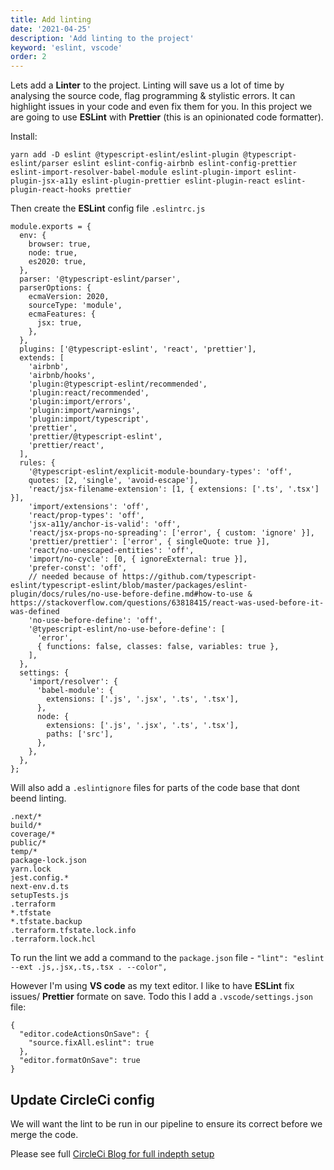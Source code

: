 ```yaml
---
title: Add linting
date: '2021-04-25'
description: 'Add linting to the project'
keyword: 'eslint, vscode'
order: 2
---
```


Lets add a **Linter** to the project. Linting will save us a lot of time by analysing the source code, flag programming & stylistic errors. It can highlight issues in your code and even fix them for you. In this project we are going to use **ESLint** with **Prettier** (this is an opinionated code formatter).

Install:

`yarn add -D eslint @typescript-eslint/eslint-plugin @typescript-eslint/parser eslint eslint-config-airbnb eslint-config-prettier eslint-import-resolver-babel-module eslint-plugin-import eslint-plugin-jsx-a11y eslint-plugin-prettier eslint-plugin-react eslint-plugin-react-hooks prettier`

Then create the **ESLint** config file `.eslintrc.js`

```
module.exports = {
  env: {
    browser: true,
    node: true,
    es2020: true,
  },
  parser: '@typescript-eslint/parser',
  parserOptions: {
    ecmaVersion: 2020,
    sourceType: 'module',
    ecmaFeatures: {
      jsx: true,
    },
  },
  plugins: ['@typescript-eslint', 'react', 'prettier'],
  extends: [
    'airbnb',
    'airbnb/hooks',
    'plugin:@typescript-eslint/recommended',
    'plugin:react/recommended',
    'plugin:import/errors',
    'plugin:import/warnings',
    'plugin:import/typescript',
    'prettier',
    'prettier/@typescript-eslint',
    'prettier/react',
  ],
  rules: {
    '@typescript-eslint/explicit-module-boundary-types': 'off',
    quotes: [2, 'single', 'avoid-escape'],
    'react/jsx-filename-extension': [1, { extensions: ['.ts', '.tsx'] }],
    'import/extensions': 'off',
    'react/prop-types': 'off',
    'jsx-a11y/anchor-is-valid': 'off',
    'react/jsx-props-no-spreading': ['error', { custom: 'ignore' }],
    'prettier/prettier': ['error', { singleQuote: true }],
    'react/no-unescaped-entities': 'off',
    'import/no-cycle': [0, { ignoreExternal: true }],
    'prefer-const': 'off',
    // needed because of https://github.com/typescript-eslint/typescript-eslint/blob/master/packages/eslint-plugin/docs/rules/no-use-before-define.md#how-to-use & https://stackoverflow.com/questions/63818415/react-was-used-before-it-was-defined
    'no-use-before-define': 'off',
    '@typescript-eslint/no-use-before-define': [
      'error',
      { functions: false, classes: false, variables: true },
    ],
  },
  settings: {
    'import/resolver': {
      'babel-module': {
        extensions: ['.js', '.jsx', '.ts', '.tsx'],
      },
      node: {
        extensions: ['.js', '.jsx', '.ts', '.tsx'],
        paths: ['src'],
      },
    },
  },
};
```

Will also add a `.eslintignore` files for parts of the code base that dont beend linting.

```
.next/*
build/*
coverage/*
public/*
temp/*
package-lock.json
yarn.lock
jest.config.*
next-env.d.ts
setupTests.js
.terraform
*.tfstate
*.tfstate.backup
.terraform.tfstate.lock.info
.terraform.lock.hcl
```

To run the lint we add a command to the `package.json` file - `"lint": "eslint --ext .js,.jsx,.ts,.tsx . --color",`

However I'm using **VS code** as my text editor. I like to have **ESLint** fix issues/ **Prettier** formate on save. Todo this I add a `.vscode/settings.json` file:

```
{
  "editor.codeActionsOnSave": {
    "source.fixAll.eslint": true
  },
  "editor.formatOnSave": true
}
```

## Update CircleCi config

We will want the lint to be run in our pipeline to ensure its correct before we merge the code.

Please see full [CircleCi Blog for full indepth setup](/posts/circleci-basics/)
